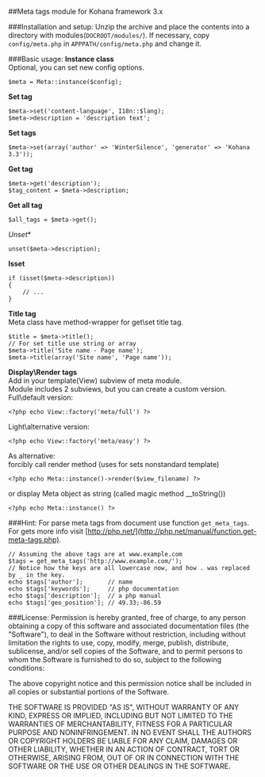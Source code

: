 ##Meta tags module for Kohana framework 3.х

###Installation and setup:
Unzip the archive and place the contents into a directory with modules(`DOCROOT/modules/`). 
If necessary, copy `config/meta.php` in `APPPATH/config/meta.php` and change it.

###Basic usage:
**Instance class**<br>
Optional, you can set new config options.
~~~
$meta = Meta::instance($config);
~~~
**Set tag**
~~~
$meta->set('content-language', I18n::$lang);
$meta->description = 'description text';
~~~
**Set tags**
~~~
$meta->set(array('author' => 'WinterSilence', 'generator' => 'Kohana 3.3'));
~~~
**Get tag**
~~~
$meta->get('description');
$tag_content = $meta->description;
~~~
**Get all tag**
~~~
$all_tags = $meta->get();
~~~
*Unset**
~~~
unset($meta->description);
~~~
**Isset**
~~~
if (isset($meta->description))
{
	// ...
}
~~~
**Title tag**<br>
Meta class have method-wrapper for get\set title tag.
~~~
$title = $meta->title();
// For set title use string or array
$meta->title('Site name - Page name');
$meta->title(array('Site name', 'Page name'));
~~~
**Display\Render tags**<br>
Add in your template(View) subview of meta module.<br>
Module includes 2 subviews, but you can create a custom version.<br>
Full\default version:
~~~
<?php echo View::factory('meta/full') ?>
~~~
Light\alternative version:
~~~
<?php echo View::factory('meta/easy') ?>
~~~
As alternative:<br>
forcibly call render method (uses for sets nonstandard template)
~~~
<?php echo Meta::instance()->render($view_filename) ?>
~~~
or display Meta object as string (called magic method __toString())
~~~
<?php echo Meta::instance() ?>
~~~

###Hint:
For parse meta tags from document use function `get_meta_tags`.
For gets more info visit [http://php.net/](http://php.net/manual/function.get-meta-tags.php).
~~~
// Assuming the above tags are at www.example.com
$tags = get_meta_tags('http://www.example.com/');
// Notice how the keys are all lowercase now, and how . was replaced by _ in the key.
echo $tags['author'];       // name
echo $tags['keywords'];     // php documentation
echo $tags['description'];  // a php manual
echo $tags['geo_position']; // 49.33;-86.59
~~~

###License:
Permission is hereby granted, free of charge, to any person obtaining a copy
of this software and associated documentation files (the "Software"), to deal
in the Software without restriction, including without limitation the rights
to use, copy, modify, merge, publish, distribute, sublicense, and/or sell
copies of the Software, and to permit persons to whom the Software is
furnished to do so, subject to the following conditions:

The above copyright notice and this permission notice shall be included in
all copies or substantial portions of the Software.

THE SOFTWARE IS PROVIDED "AS IS", WITHOUT WARRANTY OF ANY KIND, EXPRESS OR
IMPLIED, INCLUDING BUT NOT LIMITED TO THE WARRANTIES OF MERCHANTABILITY,
FITNESS FOR A PARTICULAR PURPOSE AND NONINFRINGEMENT. IN NO EVENT SHALL THE
AUTHORS OR COPYRIGHT HOLDERS BE LIABLE FOR ANY CLAIM, DAMAGES OR OTHER
LIABILITY, WHETHER IN AN ACTION OF CONTRACT, TORT OR OTHERWISE, ARISING FROM,
OUT OF OR IN CONNECTION WITH THE SOFTWARE OR THE USE OR OTHER DEALINGS IN
THE SOFTWARE.